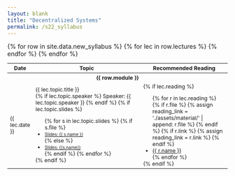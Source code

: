 ```yaml
---
layout: blank
title: "Decentralized Systems"
permalink: /s22_syllabus
---
```


<table style="table-layout: fixed; font-size: 88%;">
  <thead>
      <th style="width: 10%;">Date</th>
      <th style="width: 50%;"> Topic </th>
      <th style="width: 40%;"> Recommended Reading </th>
  </thead>
  <tbody>
    {% for row in site.data.new_syllabus %}
    <tr>
      <th id="par" colspan="3" scope="colgroup"> {{ row.module }} </th>
    </tr>
      {% for lec in row.lectures %}
        <tr> 
          <td> {{ lec.date }} </td>
          <td> {{ lec.topic.title }}
            <br>
            {% if lec.topic.speaker %}
              Speaker: {{ lec.topic.speaker }} 
            {% endif %}
            {% if lec.topic.slides %}
              <ul style="margin-bottom: 0;">
                {% for s in lec.topic.slides %}
                  {% if s.file %}
                    <li> <a target="_parent" href="./assets/material/{{s.file}}" style="font-size: 80%;"> Slides: {{ s.name }} </a> </li>
                  {% else %}
                    <li> <a target="_parent" href="{{s.link}}" style="font-size: 80%;"> Slides: {{s.name}} </a> </li>
                  {% endif %}
                {% endfor %}
              </ul>
            {% endif %}
          </td>
          <td> 
           {% if lec.reading %}
            <ul style="margin-bottom: 0;">
              {% for r in lec.reading %}
                {% if r.file %}
                  {% assign reading_link = './assets/material/' | append: r.file %}
                {% endif %}
                {% if r.link %}
                  {% assign reading_link = r.link %}
                {% endif %}
              <li> <a target="_parent" href="{{reading_link}}"> {{ r.name }} </a> </li>
              {% endfor %}
            </ul>
            {% endif %}
          </td>
        </tr>
      {% endfor %}
    {% endfor %}
  </tbody>
</table>

